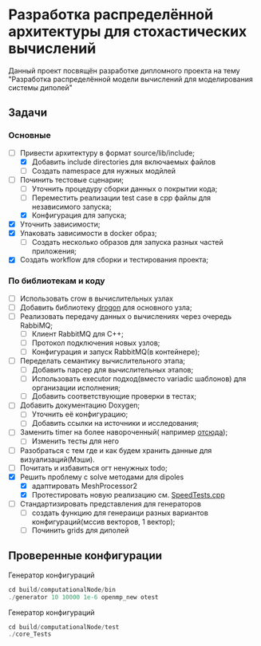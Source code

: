 # Разработка распределённой архитектуры для стохастических вычислений

Данный проект посвящён разработке дипломного проекта на тему "Разработка распределённой модели вычислений для
моделирования системы диполей"

## Задачи

### Основные

- [ ] Привести архитектуру в формат source/lib/include;
    - [x] Добавить include directories для включаемых файлов
    - [ ] Создать namespace для нужных модйлей
- [ ] Починить тестовые сценарии;
    - [ ] Уточнить процедуру сборки данных о покрытии кода;
    - [ ] Переместить реализации test case в сpp файлы для независимого запуска;
    - [x] Конфигурация для запуска;
- [x] Уточнить зависимости;
- [x] Упаковать зависимости в docker образ;
  - [ ] Создать несколько образов для запуска разных частей приложения;
- [x] Создать workflow для сборки и тестирования проекта;

### По библиотекам и коду

- [ ] Использовать crow в вычислительных узлах
- [ ] Добавить библиотеку [drogon](https://github.com/drogonframework/drogon) для основного узла;
- [ ] Реализовать передачу данных о вычислениях через очередь RabbiMQ;
    - [ ] Клиент RabbitMQ для C++;
    - [ ] Протокол подключения новых узлов;
    - [ ] Конфигурация и запуск RabbitMQ(в контейнере);
- [ ] Переделать семантику вычислительного этапа;
    - [ ] Добавить парсер для вычислительных этапов;
    - [ ] Использовать executor подход(вместо variadic шаблонов) для организации исполнения;
    - [ ] Добавить соответствующие проверки в тестах;
- [ ] Добавить документацию Doxygen;
    - [ ] Уточнить её конфигурацию;
    - [ ] Добавить ссылки на источники и исследования;
- [ ] Заменить timer на более навороченный(
  например [отсюда](https://github.com/AlexanderMeynik/data_deduplication_service/blob/master/include/clockArray.h));
    - [ ] Изменить тесты для него
- [ ] Разобраться с тем где и как будем хранить данные для визуализаций(Мэши).
- [ ] Почитать и избавиться огт ненужных todo;
- [x] Решить проблему с solve методами для dipoles
    - [x] адаптировать MeshProcessor2
    - [x] Протестировать новую реализацию см. [SpeedTests.cpp](computationalNode%2Ftest%2Fmath_core%2FSpeedTests.cpp)
- [ ] Стандартизировать представления для генераторов
    - [ ] создать функцию для генераици разных вариантов конфигураций(мссив векторов, 1 вектор);
    - [ ] Починить grids для диполей

## Проверенные конфигурации

Генератор конфигураций

```c++
cd build/computationalNode/bin
./generator 10 10000 1e-6 openmp_new otest
```

Генератор конфигураций

```c++
cd build/computationalNode/test
./core_Tests
```